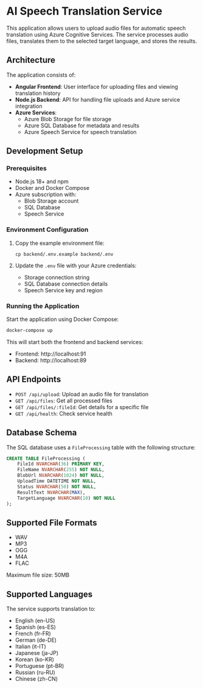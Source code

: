 # AI Speech Translation Service

This application allows users to upload audio files for automatic speech translation using Azure Cognitive Services. The service processes audio files, translates them to the selected target language, and stores the results.

## Architecture

The application consists of:

- **Angular Frontend**: User interface for uploading files and viewing translation history
- **Node.js Backend**: API for handling file uploads and Azure service integration
- **Azure Services**:
  - Azure Blob Storage for file storage
  - Azure SQL Database for metadata and results
  - Azure Speech Service for speech translation

## Development Setup

### Prerequisites

- Node.js 18+ and npm
- Docker and Docker Compose
- Azure subscription with:
  - Blob Storage account
  - SQL Database
  - Speech Service

### Environment Configuration

1. Copy the example environment file:
   ```
   cp backend/.env.example backend/.env
   ```

2. Update the `.env` file with your Azure credentials:
   - Storage connection string
   - SQL Database connection details
   - Speech Service key and region

### Running the Application

Start the application using Docker Compose:

```bash
docker-compose up
```

This will start both the frontend and backend services:
- Frontend: http://localhost:91
- Backend: http://localhost:89

## API Endpoints

- `POST /api/upload`: Upload an audio file for translation
- `GET /api/files`: Get all processed files
- `GET /api/files/:fileId`: Get details for a specific file
- `GET /api/health`: Check service health

## Database Schema

The SQL database uses a `FileProcessing` table with the following structure:

```sql
CREATE TABLE FileProcessing (
    FileId NVARCHAR(36) PRIMARY KEY,
    FileName NVARCHAR(255) NOT NULL,
    BlobUrl NVARCHAR(1024) NOT NULL,
    UploadTime DATETIME NOT NULL,
    Status NVARCHAR(50) NOT NULL,
    ResultText NVARCHAR(MAX),
    TargetLanguage NVARCHAR(10) NOT NULL
);
```

## Supported File Formats

- WAV
- MP3
- OGG
- M4A
- FLAC

Maximum file size: 50MB

## Supported Languages

The service supports translation to:
- English (en-US)
- Spanish (es-ES)
- French (fr-FR)
- German (de-DE)
- Italian (it-IT)
- Japanese (ja-JP)
- Korean (ko-KR)
- Portuguese (pt-BR)
- Russian (ru-RU)
- Chinese (zh-CN)
